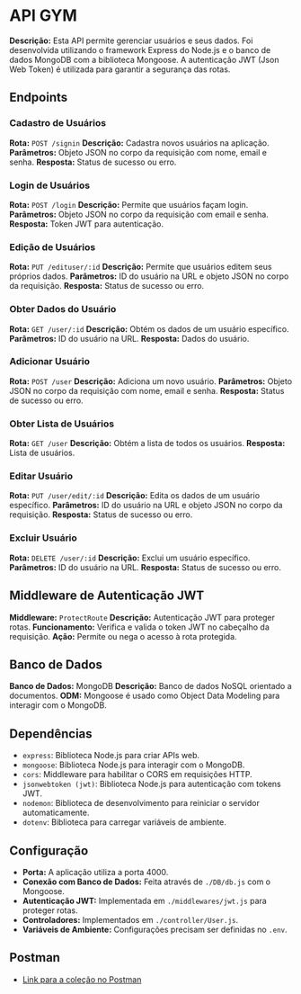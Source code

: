 # API GYM

**Descrição:** Esta API permite gerenciar usuários e seus dados. Foi desenvolvida utilizando o framework Express do Node.js e o banco de dados MongoDB com a biblioteca Mongoose. A autenticação JWT (Json Web Token) é utilizada para garantir a segurança das rotas.

## Endpoints

### Cadastro de Usuários

**Rota:** `POST /signin`
**Descrição:** Cadastra novos usuários na aplicação.
**Parâmetros:** Objeto JSON no corpo da requisição com nome, email e senha.
**Resposta:** Status de sucesso ou erro.

### Login de Usuários

**Rota:** `POST /login`
**Descrição:** Permite que usuários façam login.
**Parâmetros:** Objeto JSON no corpo da requisição com email e senha.
**Resposta:** Token JWT para autenticação.

### Edição de Usuários

**Rota:** `PUT /edituser/:id`
**Descrição:** Permite que usuários editem seus próprios dados.
**Parâmetros:** ID do usuário na URL e objeto JSON no corpo da requisição.
**Resposta:** Status de sucesso ou erro.

### Obter Dados do Usuário

**Rota:** `GET /user/:id`
**Descrição:** Obtém os dados de um usuário específico.
**Parâmetros:** ID do usuário na URL.
**Resposta:** Dados do usuário.

### Adicionar Usuário

**Rota:** `POST /user`
**Descrição:** Adiciona um novo usuário.
**Parâmetros:** Objeto JSON no corpo da requisição com nome, email e senha.
**Resposta:** Status de sucesso ou erro.

### Obter Lista de Usuários

**Rota:** `GET /user`
**Descrição:** Obtém a lista de todos os usuários.
**Resposta:** Lista de usuários.

### Editar Usuário

**Rota:** `PUT /user/edit/:id`
**Descrição:** Edita os dados de um usuário específico.
**Parâmetros:** ID do usuário na URL e objeto JSON no corpo da requisição.
**Resposta:** Status de sucesso ou erro.

### Excluir Usuário

**Rota:** `DELETE /user/:id`
**Descrição:** Exclui um usuário específico.
**Parâmetros:** ID do usuário na URL.
**Resposta:** Status de sucesso ou erro.

## Middleware de Autenticação JWT

**Middleware:** `ProtectRoute`
**Descrição:** Autenticação JWT para proteger rotas.
**Funcionamento:** Verifica e valida o token JWT no cabeçalho da requisição.
**Ação:** Permite ou nega o acesso à rota protegida.

## Banco de Dados

**Banco de Dados:** MongoDB
**Descrição:** Banco de dados NoSQL orientado a documentos.
**ODM:** Mongoose é usado como Object Data Modeling para interagir com o MongoDB.

## Dependências

- `express`: Biblioteca Node.js para criar APIs web.
- `mongoose`: Biblioteca Node.js para interagir com o MongoDB.
- `cors`: Middleware para habilitar o CORS em requisições HTTP.
- `jsonwebtoken (jwt)`: Biblioteca Node.js para autenticação com tokens JWT.
- `nodemon`: Biblioteca de desenvolvimento para reiniciar o servidor automaticamente.
- `dotenv`: Biblioteca para carregar variáveis de ambiente.

## Configuração

- **Porta:** A aplicação utiliza a porta 4000.
- **Conexão com Banco de Dados:** Feita através de `./DB/db.js` com o Mongoose.
- **Autenticação JWT:** Implementada em `./middlewares/jwt.js` para proteger rotas.
- **Controladores:** Implementados em `./controller/User.js`.
- **Variáveis de Ambiente:** Configurações precisam ser definidas no `.env`.

## Postman

- [Link para a coleção no Postman](https://restless-rocket-722930.postman.co/workspace/Team-Workspace~af464cc5-7a2d-4447-8387-5c2e6f7ead4c/collection/22658973-74a9f9f5-de80-4702-822d-864c14b2e76e?action=share&creator=22658973)
